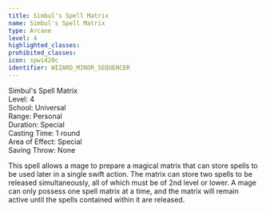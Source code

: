 ```yaml
---
title: Simbul's Spell Matrix
name: Simbul's Spell Matrix
type: Arcane
level: 4
highlighted_classes: 
prohibited_classes: 
icon: spwi420c
identifier: WIZARD_MINOR_SEQUENCER
---
```

Simbul's Spell Matrix  
Level: 4  
School: Universal  
Range: Personal  
Duration: Special  
Casting Time: 1 round  
Area of Effect: Special  
Saving Throw: None  
  
This spell allows a mage to prepare a magical matrix that can store spells to be used later in a single swift action. The matrix can store two spells to be released simultaneously, all of which must be of 2nd level or lower. A mage can only possess one spell matrix at a time, and the matrix will remain active until the spells contained within it are released.  

